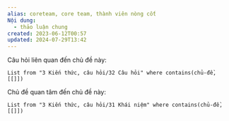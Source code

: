 ```yaml
---
alias: coreteam, core team, thành viên nòng cốt
Nội dung:
  - thảo luận chung
created: 2023-06-12T00:57
updated: 2024-07-29T13:42
---
```


Câu hỏi liên quan đến chủ đề này:
```dataview
List from "3 Kiến thức, câu hỏi/32 Câu hỏi" where contains(chủ-đề,[[]]) 
```

Chủ đề quan tâm đến chủ đề này:
```dataview
List from "3 Kiến thức, câu hỏi/31 Khái niệm" where contains(chủ-đề,[[]]) 
```
